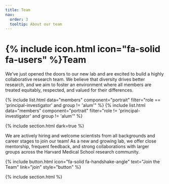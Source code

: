```yaml
---
title: Team
nav:
  order: 3
  tooltip: About our team
---
```


# {% include icon.html icon="fa-solid fa-users" %}Team

We’ve just opened the doors to our new lab and are excited to build a highly collaborative research team. We believe that diversity drives better research, and we aim to foster an environment where all members are treated equitably, respected, and valued for their differences.

{% include list.html data="members" component="portrait" filter="role == 'principal-investigator' and group != 'alum'" %} {% include list.html data="members" component="portrait" filter="role != 'principal-investigator' and group != 'alum'" %}

{% include section.html dark=true %}

We are actively hiring and welcome scientists from all backgrounds and career stages to join our team! As a new and growing lab, we offer close mentorship, frequent feedback, and strong collaborations with larger groups across the Harvard Medical School research community.

{% include button.html icon="fa-solid fa-handshake-angle" text="Join the Team" link="join" style="button" %}

{% include section.html %}
